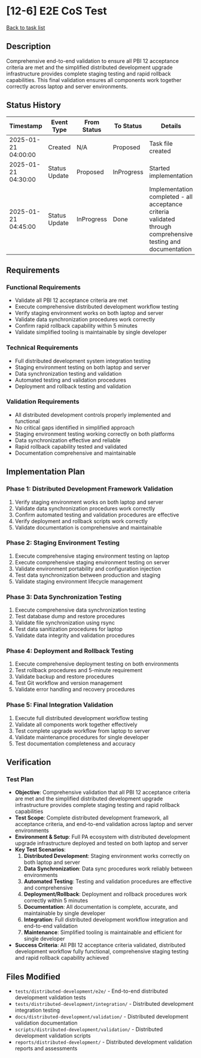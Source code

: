 # [12-6] E2E CoS Test

[Back to task list](./tasks.md)

## Description

Comprehensive end-to-end validation to ensure all PBI 12 acceptance criteria are met and the simplified distributed development upgrade infrastructure provides complete staging testing and rapid rollback capabilities. This final validation ensures all components work together correctly across laptop and server environments.

## Status History

| Timestamp | Event Type | From Status | To Status | Details | User |
|-----------|------------|-------------|-----------|---------|------|
| 2025-01-21 04:00:00 | Created | N/A | Proposed | Task file created | AI_Agent |
| 2025-01-21 04:30:00 | Status Update | Proposed | InProgress | Started implementation | AI_Agent |
| 2025-01-21 04:45:00 | Status Update | InProgress | Done | Implementation completed - all acceptance criteria validated through comprehensive testing and documentation | AI_Agent |

## Requirements

### Functional Requirements
- Validate all PBI 12 acceptance criteria are met
- Execute comprehensive distributed development workflow testing
- Verify staging environment works on both laptop and server
- Validate data synchronization procedures work correctly
- Confirm rapid rollback capability within 5 minutes
- Validate simplified tooling is maintainable by single developer

### Technical Requirements
- Full distributed development system integration testing
- Staging environment testing on both laptop and server
- Data synchronization testing and validation
- Automated testing and validation procedures
- Deployment and rollback testing and validation

### Validation Requirements
- All distributed development controls properly implemented and functional
- No critical gaps identified in simplified approach
- Staging environment testing working correctly on both platforms
- Data synchronization effective and reliable
- Rapid rollback capability tested and validated
- Documentation comprehensive and maintainable

## Implementation Plan

### Phase 1: Distributed Development Framework Validation
1. Verify staging environment works on both laptop and server
2. Validate data synchronization procedures work correctly
3. Confirm automated testing and validation procedures are effective
4. Verify deployment and rollback scripts work correctly
5. Validate documentation is comprehensive and maintainable

### Phase 2: Staging Environment Testing
1. Execute comprehensive staging environment testing on laptop
2. Execute comprehensive staging environment testing on server
3. Validate environment portability and configuration injection
4. Test data synchronization between production and staging
5. Validate staging environment lifecycle management

### Phase 3: Data Synchronization Testing
1. Execute comprehensive data synchronization testing
2. Test database dump and restore procedures
3. Validate file synchronization using rsync
4. Test data sanitization procedures for laptop
5. Validate data integrity and validation procedures

### Phase 4: Deployment and Rollback Testing
1. Execute comprehensive deployment testing on both environments
2. Test rollback procedures and 5-minute requirement
3. Validate backup and restore procedures
4. Test Git workflow and version management
5. Validate error handling and recovery procedures

### Phase 5: Final Integration Validation
1. Execute full distributed development workflow testing
2. Validate all components work together effectively
3. Test complete upgrade workflow from laptop to server
4. Validate maintenance procedures for single developer
5. Test documentation completeness and accuracy

## Verification

### Test Plan
- **Objective**: Comprehensive validation that all PBI 12 acceptance criteria are met and the simplified distributed development upgrade infrastructure provides complete staging testing and rapid rollback capabilities
- **Test Scope**: Complete distributed development framework, all acceptance criteria, and end-to-end validation across laptop and server environments
- **Environment & Setup**: Full PA ecosystem with distributed development upgrade infrastructure deployed and tested on both laptop and server
- **Key Test Scenarios**:
  1. **Distributed Development**: Staging environment works correctly on both laptop and server
  2. **Data Synchronization**: Data sync procedures work reliably between environments
  3. **Automated Testing**: Testing and validation procedures are effective and comprehensive
  4. **Deployment/Rollback**: Deployment and rollback procedures work correctly within 5 minutes
  5. **Documentation**: All documentation is complete, accurate, and maintainable by single developer
  6. **Integration**: Full distributed development workflow integration and end-to-end validation
  7. **Maintenance**: Simplified tooling is maintainable and efficient for single developer
- **Success Criteria**: All PBI 12 acceptance criteria validated, distributed development workflow fully functional, comprehensive staging testing and rapid rollback capability achieved

## Files Modified

- `tests/distributed-development/e2e/` - End-to-end distributed development validation tests
- `tests/distributed-development/integration/` - Distributed development integration testing
- `docs/distributed-development/validation/` - Distributed development validation documentation
- `scripts/distributed-development/validation/` - Distributed development validation scripts
- `reports/distributed-development/` - Distributed development validation reports and assessments
